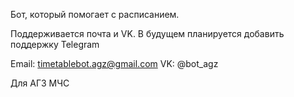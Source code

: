 Бот, который помогает с расписанием.

Поддерживается почта и VK. В будущем планируется добавить поддержку Telegram

Email: timetablebot.agz@gmail.com VK: @bot_agz

Для АГЗ МЧС
